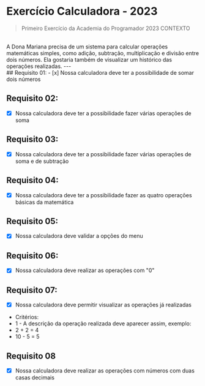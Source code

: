 # Exercício Calculadora - 2023

>Primeiro Exercício da Academia do Programador 2023
>CONTEXTO
</br>
A Dona Mariana precisa de um sistema para calcular operações matemáticas simples, como adição, subtração,
multiplicação e divisão entre dois números. Ela gostaria também de visualizar um histórico das operações
realizadas.
--- 
<br>
## Requisito 01:
- [x] Nossa calculadora deve ter a possibilidade de somar dois números

## Requisito 02:
- [x] Nossa calculadora deve ter a possibilidade fazer várias operações de soma

## Requisito 03:
- [x] Nossa calculadora deve ter a possibilidade fazer várias operações de soma e de subtração

## Requisito 04:
- [x] Nossa calculadora deve ter a possibilidade fazer as quatro operações básicas da
matemática

## Requisito 05:
- [x] Nossa calculadora deve validar a opções do menu

## Requisito 06:
- [x] Nossa calculadora deve realizar as operações com &quot;0&quot;

## Requisito 07:
- [x] Nossa calculadora deve permitir visualizar as operações já realizadas
* Critérios:
* 1 - A descrição da operação realizada deve aparecer assim, exemplo:
* 2 + 2 = 4
* 10 - 5 = 5

## Requisito 08<br>
- [x] Nossa calculadora deve realizar as operações com números com duas casas decimais
